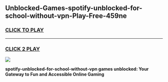 
## Unblocked-Games-spotify-unblocked-for-school-without-vpn-Play-Free-459ne
<h3>
<a href="https://premium76.site?title=spotify-unblocked-for-school-without-vpn&ref=10A">CLICK TO PLAY</a></h3>
<hr>

<h3>
<a href="https://premium76.site?title=spotify-unblocked-for-school-without-vpn&ref=10A">CLICK 2 PLAY</a>
  
</h3>

<a href="https://premium76.site?title=spotify-unblocked-for-school-without-vpn&ref=10A"><img src="https://clearcache.store/games.png"></a>


**spotify-unblocked-for-school-without-vpn games unblocked: Your Gateway to Fun and Accessible Online Gaming**
